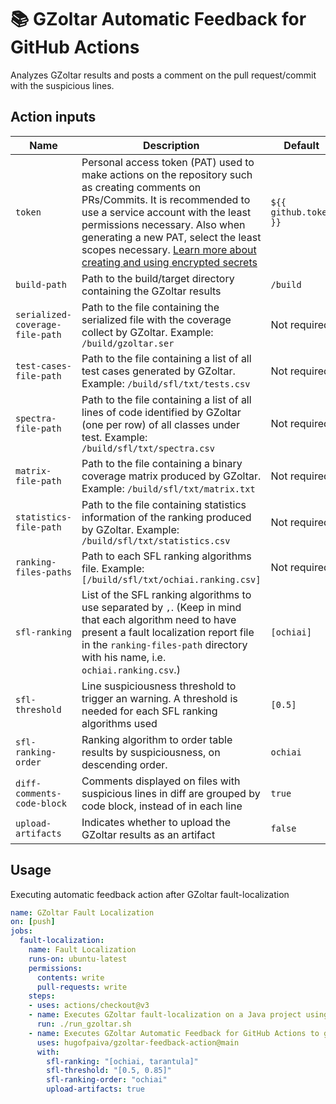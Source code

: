 # 📚 GZoltar Automatic Feedback for GitHub Actions

Analyzes GZoltar results and posts a comment on the pull request/commit with the suspicious lines.

## Action inputs

| Name                      | Description                                                                                                                                                                                                                                                                                                                                                                                                     | Default       |
|---------------------------|-----------------------------------------------------------------------------------------------------------------------------------------------------------------------------------------------------------------------------------------------------------------------------------------------------------------------------------------------------------------------------------------------------------------|---------------|
| `token`                   | Personal access token (PAT) used to make actions on the repository such as creating comments on PRs/Commits. It is recommended to use a service account with the least permissions necessary. Also when generating a new PAT, select the least scopes necessary. [Learn more about creating and using encrypted secrets](https://help.github.com/en/actions/automating-your-workflow-with-github-actions/creating-and-using-encrypted-secrets) | `${{ github.token }}` |
| `build-path`              | Path to the build/target directory containing the GZoltar results                                                                                                                                                                                                                                                                                                                                               | `/build`      |
| `serialized-coverage-file-path` | Path to the file containing the serialized file with the coverage collect by GZoltar. Example: `/build/gzoltar.ser`                                                                                                                                                                                                                                                                                                 | Not required  |
| `test-cases-file-path`    | Path to the file containing a list of all test cases generated by GZoltar. Example: `/build/sfl/txt/tests.csv`                                                                                                                                                                                                                                                                                                     | Not required  |
| `spectra-file-path`       | Path to the file containing a list of all lines of code identified by GZoltar (one per row) of all classes under test. Example: `/build/sfl/txt/spectra.csv`                                                                                                                                                                                                                                                 | Not required  |
| `matrix-file-path`        | Path to the file containing a binary coverage matrix produced by GZoltar. Example: `/build/sfl/txt/matrix.txt`                                                                                                                                                                                                                                                                                                   | Not required  |
| `statistics-file-path`    | Path to the file containing statistics information of the ranking produced by GZoltar. Example: `/build/sfl/txt/statistics.csv`                                                                                                                                                                                                                                                                                  | Not required  |
| `ranking-files-paths`     | Path to each SFL ranking algorithms file. Example: `[/build/sfl/txt/ochiai.ranking.csv]`                                                                                                                                                                                                                                                                                                                        | Not required  |
| `sfl-ranking`             | List of the SFL ranking algorithms to use separated by `,`. (Keep in mind that each algorithm need to have present a fault localization report file in the `ranking-files-path` directory with his name, i.e. `ochiai.ranking.csv`.)                                                                                                                                                                             | `[ochiai]`    |
| `sfl-threshold`           | Line suspiciousness threshold to trigger an warning. A threshold is needed for each SFL ranking algorithms used                                                                                                                                                                                                                                                                                                 | `[0.5]`       |
| `sfl-ranking-order`           | Ranking algorithm to order table results by suspiciousness, on descending order.                                                                                                                                                                                                                                                                                                 | `ochiai`       |
| `diff-comments-code-block`           | Comments displayed on files with suspicious lines in diff are grouped by code block, instead of in each line                                                                                                                                                                                                                                                                                                 | `true`       |
| `upload-artifacts`        | Indicates whether to upload the GZoltar results as an artifact                                                                                                                                                                                                                                                                                                                                                    | `false`       |


## Usage

Executing automatic feedback action after GZoltar fault-localization 

```yaml
name: GZoltar Fault Localization
on: [push]
jobs:
  fault-localization:
    name: Fault Localization
    runs-on: ubuntu-latest
    permissions:
      contents: write
      pull-requests: write
    steps:
    - uses: actions/checkout@v3
    - name: Executes GZoltar fault-localization on a Java project using CLI
      run: ./run_gzoltar.sh
    - name: Executes GZoltar Automatic Feedback for GitHub Actions to get summarized view
      uses: hugofpaiva/gzoltar-feedback-action@main
      with:
        sfl-ranking: "[ochiai, tarantula]"
        sfl-threshold: "[0.5, 0.85]"
        sfl-ranking-order: "ochiai"
        upload-artifacts: true
```
